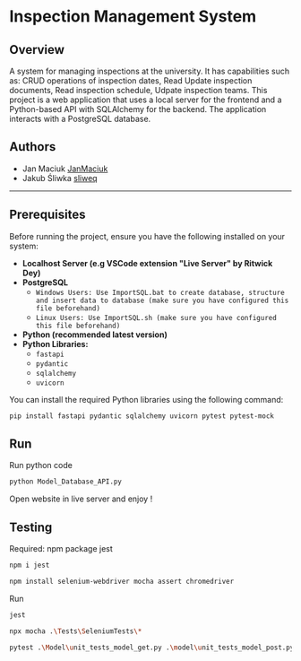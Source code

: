# Inspection Management System

## Overview

A system for managing inspections at the university. It has capabilities such as: CRUD operations of inspection dates, Read Update inspection documents, Read inspection schedule, Udpate inspection teams.
This project is a web application that uses a local server for the frontend and a Python-based API with SQLAlchemy for the backend. The application interacts with a PostgreSQL database.

## Authors

- Jan Maciuk [JanMaciuk](https://github.com/JanMaciuk)
- Jakub Śliwka [sliweq](https://github.com/sliweq)

---

## Prerequisites

Before running the project, ensure you have the following installed on your system:

- **Localhost Server (e.g VSCode extension "Live Server" by Ritwick Dey)**
- **PostgreSQL**
    - `Windows Users: Use ImportSQL.bat to create database, structure and insert data to database (make sure you have configured this file beforehand)`
    - `Linux Users: Use ImportSQL.sh (make sure you have configured this file beforehand)`
- **Python (recommended latest version)**
- **Python Libraries:**
    - `fastapi`
    - `pydantic`
    - `sqlalchemy`
    - `uvicorn`

You can install the required Python libraries using the following command:

```bash
pip install fastapi pydantic sqlalchemy uvicorn pytest pytest-mock
```

## Run

Run python code

```bash
python Model_Database_API.py
```

Open website in live server and enjoy !

## Testing

Required: npm package jest

```bash
npm i jest
```

```bash
npm install selenium-webdriver mocha assert chromedriver
```

Run

```bash
jest
```

```bash
npx mocha .\Tests\SeleniumTests\*
```

```bash
pytest .\Model\unit_tests_model_get.py .\model\unit_tests_model_post.py
```